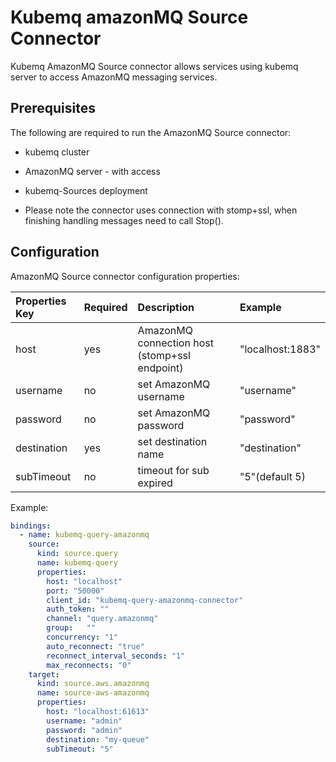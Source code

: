# Kubemq amazonMQ Source Connector

Kubemq AmazonMQ Source connector allows services using kubemq server to access AmazonMQ messaging services.

## Prerequisites
The following are required to run the AmazonMQ Source connector:

- kubemq cluster
- AmazonMQ server - with access 
- kubemq-Sources deployment


- Please note the connector uses connection with stomp+ssl, when finishing handling messages need to call Stop().

## Configuration

AmazonMQ Source connector configuration properties:

| Properties Key                  | Required | Description                                 | Example                                                                |
|:--------------------------------|:---------|:--------------------------------------------|:-----------------------------------------------------------------------|
| host                            | yes     | AmazonMQ connection host (stomp+ssl endpoint)| "localhost:1883" |
| username                        | no      | set AmazonMQ username                        | "username" |
| password                        | no      | set AmazonMQ password                        | "password" |
| destination                     | yes     | set destination name                         | "destination"         |
| subTimeout                      | no      | timeout for sub expired                      | "5"(default 5)         |


Example:

```yaml
bindings:
  - name: kubemq-query-amazonmq
    source:
      kind: source.query
      name: kubemq-query
      properties:
        host: "localhost"
        port: "50000"
        client_id: "kubemq-query-amazonmq-connector"
        auth_token: ""
        channel: "query.amazonmq"
        group:   ""
        concurrency: "1"
        auto_reconnect: "true"
        reconnect_interval_seconds: "1"
        max_reconnects: "0"
    target:
      kind: source.aws.amazonmq
      name: source-aws-amazonmq
      properties:
        host: "localhost:61613"
        username: "admin"
        password: "admin"
        destination: "my-queue"
        subTimeout: "5"
```